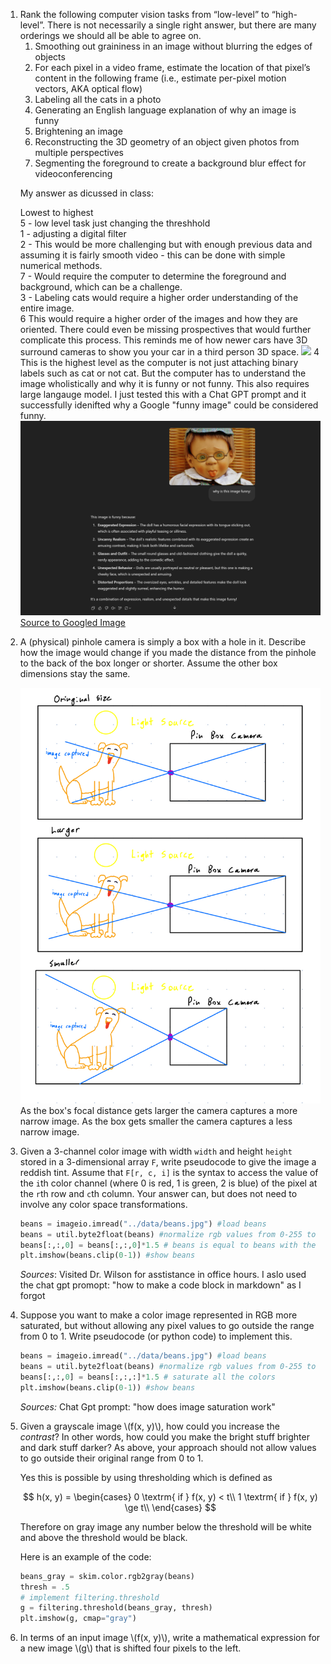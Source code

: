 <ol type="1">
<li>Rank the following computer vision tasks from “low-level” to “high-level”. There is not necessarily a single right answer, but there are many orderings we should all be able to agree on.
<ol type="1">
<li>Smoothing out graininess in an image without blurring the edges of objects</li>
<li>For each pixel in a video frame, estimate the location of that pixel’s content in the following frame (i.e., estimate per-pixel motion vectors, AKA optical flow)</li>
<li>Labeling all the cats in a photo</li>
<li>Generating an English language explanation of why an image is funny</li>
<li>Brightening an image</li>
<li>Reconstructing the 3D geometry of an object given photos from multiple perspectives</li>
<li>Segmenting the foreground to create a background blur effect for videoconferencing</li>
</ol></li>

My answer as dicussed in class:

Lowest to highest<br>
5 - low level task just changing the threshhold<br> 
1 - adjusting a digital filter<br>
2 - This would be more challenging but with enough previous data and assuming it is fairly smooth video - this can be done with simple numerical methods. <br>
7 - Would require the computer to determine the foreground and background, which can be a challenge. <br>
3 - Labeling cats would require a higher order understanding of the entire image. <br>
6 This would require a higher order of the images and how they are oriented. There could even be missing prospectives that would further complicate this process. This reminds me of how newer cars have 3D surround cameras to show you your car in a third person 3D space.
<img src="https://di-uploads-pod16.dealerinspire.com/toyotaofnorthcharlotte/uploads/2024/05/backing-out-of-a-parking-spot-1024x576.png">
4 This is the highest level as the computer is not just attaching binary labels such as cat or not cat. But the computer has to understand the image wholistically and why it is funny or not funny. This also requires large langauge model. I just tested this with a Chat GPT prompt and it successfully idenifted why a Google "funny image" could be considered funny.
<img src ="hw1 p1.PNG">
<a href="https://www.google.com/search?sca_esv=18f6bc0f3068f17c&rlz=1C1GCEB_enUS1023US1026&sxsrf=AHTn8zqxnlyCP0r3KW_iVb_v7A-Rm56-Jg:1741728024997&q=funny+images&udm=2&fbs=ABzOT_CWdhQLP1FcmU5B0fn3xuWpA-dk4wpBWOGsoR7DG5zJBpcx8kZB4NRoUjdgt8WwoMs7jebc2P25mD9bLva5PWN4zVPkHTrJb1XtEJXPDPnM-3Nqyg2DpQYf0__rgvYp763OIecjzoIFfy78i14zuuq8VjKwTzdXysHa3ThpzB26XsMVr-le6W2GJjjK-ByWmchGvmx8IXZi5GRafB-atBi0COErXw&sa=X&sqi=2&ved=2ahUKEwiKuObB-oKMAxX1jYkEHelkNqQQtKgLegQIGBAB&biw=1707&bih=940&dpr=1.5#vhid=Ip3DjaEWgXLAdM&vssid=mosaic">Source to Googled Image</a>

<li><p>A (physical) pinhole camera is simply a box with a hole in it. Describe how the image would change if you made the distance from the pinhole to the back of the box longer or shorter. Assume the other box dimensions stay the same.</p></li>
<img src="hw1 p2.jpeg">
As the box's focal distance gets larger the camera captures a more narrow image. As the box gets smaller the camera captures a less narrow image.
<br>

<li><p>Given a 3-channel color image with width <code>width</code> and height <code>height</code> stored in a 3-dimensional array <code>F</code>, write pseudocode to give the image a reddish tint. Assume that <code>F[r, c, i]</code> is the syntax to access the value of the <code>i</code>th color channel (where 0 is red, 1 is green, 2 is blue) of the pixel at the <code>r</code>th row and <code>c</code>th column. Your answer can, but does not need to involve any color space transformations.</p></li>


```python
beans = imageio.imread("../data/beans.jpg") #load beans
beans = util.byte2float(beans) #normalize rgb values from 0-255 to 0.0-1.0
beans[:,:,0] = beans[:,:,0]*1.5 # beans is equal to beans with the red column multipled by 1.5 to make it more red
plt.imshow(beans.clip(0-1)) #show beans
```

*Sources*: Visited Dr. Wilson for asstistance in office hours. I aslo used the chat gpt promopt: "how to make a code block in markdown" as I forgot

<li><p>Suppose you want to make a color image represented in RGB more saturated, but without allowing any pixel values to go outside the range from 0 to 1. Write pseudocode (or python code) to implement this.</p></li>



```python
beans = imageio.imread("../data/beans.jpg") #load beans
beans = util.byte2float(beans) #normalize rgb values from 0-255 to 0.0-1.0
beans[:,:,0] = beans[:,:,:]*1.5 # saturate all the colors
plt.imshow(beans.clip(0-1)) #show beans
```
*Sources:* Chat Gpt prompt: "how does image saturation work"


<li><p>Given a grayscale image <span class="math inline">\(f(x, y)\)</span>, how could you increase the <em>contrast</em>? In other words, how could you make the bright stuff brighter and dark stuff darker? As above, your approach should not allow values to go outside their original range from 0 to 1.</p></li>


Yes this is possible by using thresholding which is defined as


$$
h(x, y) = 
\begin{cases}
0 \textrm{ if } f(x, y) < t\\
1 \textrm{ if } f(x, y) \ge t\\
\end{cases}
$$

Therefore on gray image any number below the threshold will be white and above the threshold would be black.

Here is an example of the code:

```python
beans_gray = skim.color.rgb2gray(beans)
thresh = .5
# implement filtering.threshold
g = filtering.threshold(beans_gray, thresh)
plt.imshow(g, cmap="gray")
```

<li><p>In terms of an input image <span class="math inline">\(f(x, y)\)</span>, write a mathematical expression for a new image <span class="math inline">\(g\)</span> that is shifted four pixels to the left.</p></li>



